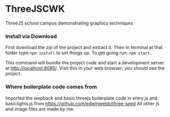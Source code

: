 # ThreeJSCWK

ThreeJS school campus demonstrating graphics techniques

### Install via Download
First download the zip of the project and extract it. Then in terminal at that folder type `npm install` to set things up. To get going run: `npm start`.

This command will bundle the project code and start a development server at [http://localhost:8080/](http://localhost:8080/). Visit this in your web browser; you should see the project.

### Where boilerplate code comes from
Imported the wepback and basic threejs boilerplate code in entry.js and basiclights.js from https://github.com/edwinwebb/three-seed
All other js and image files are made by me.

